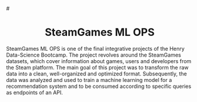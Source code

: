 #<h1 align=center>SteamGames ML OPS</h1>

SteamGames ML OPS is one of the final integrative projects of the Henry Data-Science Bootcamp. The project revolves around the SteamGames datasets, which cover information about games, users and developers from the Steam platform. The main goal of this project was to transform the raw data into a clean, well-organized and optimized format. Subsequently, the data was analyzed and used to train a machine learning model for a recommendation system and to be consumed according to specific queries as endpoints of an API.
